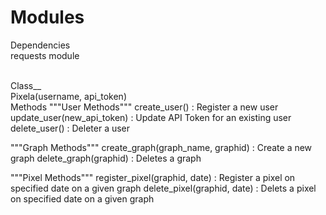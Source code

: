 # Modules

Dependencies
<br />requests module

<br />Class__
<br />Pixela(username, api_token)
<br />
Methods
"""User Methods"""
create_user()                     : Register a new user
update_user(new_api_token)        : Update API Token for an existing user
delete_user()                     : Deleter a user

"""Graph Methods"""
create_graph(graph_name, graphid) : Create a new graph
delete_graph(graphid)             : Deletes a graph

"""Pixel Methods"""
register_pixel(graphid, date)     : Register a pixel on specified date on a given graph
delete_pixel(graphid, date)       : Delets a pixel on specified date on a given graph
